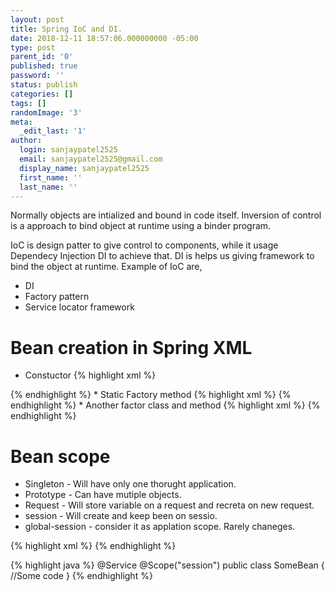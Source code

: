 ```yaml
---
layout: post
title: Spring IoC and DI.
date: 2018-12-11 18:57:06.000000000 -05:00
type: post
parent_id: '0'
published: true
password: ''
status: publish
categories: []
tags: []
randomImage: '3'
meta:
  _edit_last: '1'
author:
  login: sanjaypatel2525
  email: sanjaypatel2525@gmail.com
  display_name: sanjaypatel2525
  first_name: ''
  last_name: ''
---
```

Normally objects are intialized and bound in code itself. Inversion of control is a approach to bind object at runtime using a binder program. 

IoC is design patter to give control to components, while it usage Dependecy Injection DI to achieve that. DI is helps us giving framework to bind the object at runtime. Example of IoC are,
* DI
* Factory pattern
* Service locator framework

# Bean creation in Spring XML
* Constuctor 
{% highlight xml %}
<bean id="someBean"/>
{% endhighlight %}
* Static Factory method 
{% highlight xml %}
<bean id="someBean" factory-method="getSingeltonObject"/>
{% endhighlight  %}
* Another factor class and method  
{% highlight xml %}
<bean id="someBean"  factory-bean="SomoeFactoryClass" factory-method="getSingleToOfSomeFactoryClass"></bean>
{% endhighlight %}

# Bean scope
* Singleton - Will have only one thorught application.
* Prototype - Can have mutiple objects. 
* Request - Will store variable on a request and recreta on new request.
* session - Will create and keep been on sessio. 
* global-session - consider it as applation scope. Rarely chaneges.

{% highlight xml %}
 <bean id="someBean" class="com.packahe.DemoBean" scope="session" />
{% endhighlight %}

{% highlight java %}
@Service
@Scope("session")
public class SomeBean
{
   //Some code
}
{% endhighlight %}

